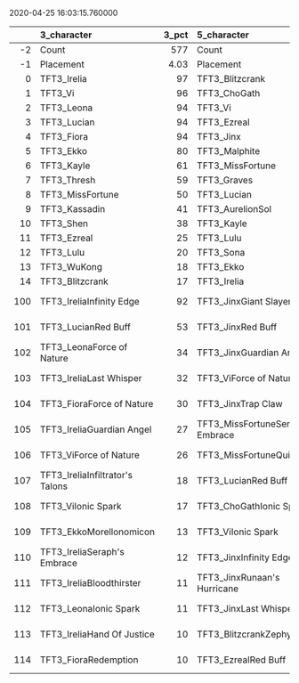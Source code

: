 
2020-04-25 16:03:15.760000

|     | 3_character                     |   3_pct | 5_character                      |   5_pct | 1_character                      |   1_pct | 2_character                     |   2_pct | 4_character                      |   4_pct |
|----:|:--------------------------------|--------:|:---------------------------------|--------:|:---------------------------------|--------:|:--------------------------------|--------:|:---------------------------------|--------:|
|  -2 | Count                           |  577    | Count                            |  747    | Count                            |  931    | Count                           |  849    | Count                            |  716    |
|  -1 | Placement                       |    4.03 | Placement                        |    4.05 | Placement                        |    4.44 | Placement                       |    4.68 | Placement                        |    4.89 |
|   0 | TFT3_Irelia                     |   97    | TFT3_Blitzcrank                  |   98    | TFT3_Rumble                      |   63    | TFT3_Jhin                       |   96    | TFT3_Shen                        |   97    |
|   1 | TFT3_Vi                         |   96    | TFT3_ChoGath                     |   98    | TFT3_Annie                       |   63    | TFT3_Ashe                       |   96    | TFT3_Blitzcrank                  |   68    |
|   2 | TFT3_Leona                      |   94    | TFT3_Vi                          |   98    | TFT3_KaiSa                       |   62    | TFT3_Karma                      |   92    | TFT3_Kassadin                    |   67    |
|   3 | TFT3_Lucian                     |   94    | TFT3_Ezreal                      |   98    | TFT3_Shaco                       |   62    | TFT3_Mordekaiser                |   85    | TFT3_Kayle                       |   64    |
|   4 | TFT3_Fiora                      |   94    | TFT3_Jinx                        |   97    | TFT3_Fizz                        |   60    | TFT3_Lux                        |   75    | TFT3_WuKong                      |   62    |
|   5 | TFT3_Ekko                       |   80    | TFT3_Malphite                    |   96    | TFT3_KhaZix                      |   52    | TFT3_Shaco                      |   67    | TFT3_Ezreal                      |   57    |
|   6 | TFT3_Kayle                      |   61    | TFT3_MissFortune                 |   71    | TFT3_Lux                         |   47    | TFT3_JarvanIV                   |   57    | TFT3_MissFortune                 |   45    |
|   7 | TFT3_Thresh                     |   59    | TFT3_Graves                      |   70    | TFT3_Kayle                       |   38    | TFT3_Xerath                     |   57    | TFT3_Xayah                       |   43    |
|   8 | TFT3_MissFortune                |   50    | TFT3_Lucian                      |   51    | TFT3_Rakan                       |   36    | TFT3_Lulu                       |   53    | TFT3_Thresh                      |   41    |
|   9 | TFT3_Kassadin                   |   41    | TFT3_AurelionSol                 |   31    | TFT3_XinZhao                     |   36    | TFT3_Kassadin                   |   44    | TFT3_MasterYi                    |   40    |
|  10 | TFT3_Shen                       |   38    | TFT3_Kayle                       |   21    | TFT3_Kassadin                    |   32    | TFT3_WuKong                     |   31    | TFT3_Yasuo                       |   40    |
|  11 | TFT3_Ezreal                     |   25    | TFT3_Lulu                        |   10    | TFT3_Ashe                        |   31    | TFT3_Jayce                      |   30    | TFT3_Sona                        |   36    |
|  12 | TFT3_Lulu                       |   20    | TFT3_Sona                        |    8    | TFT3_Darius                      |   28    | TFT3_Thresh                     |   19    | TFT3_Irelia                      |   31    |
|  13 | TFT3_WuKong                     |   18    | TFT3_Ekko                        |    7    | TFT3_Jayce                       |   26    | TFT3_Poppy                      |   15    | TFT3_Lulu                        |   29    |
|  14 | TFT3_Blitzcrank                 |   17    | TFT3_Irelia                      |    6    | TFT3_Karma                       |   21    | TFT3_Leona                      |   11    | TFT3_Karma                       |   25    |
| 100 | TFT3_IreliaInfinity Edge        |   92    | TFT3_JinxGiant Slayer            |   73    | TFT3_KaiSaMorellonomicon         |   38    | TFT3_JhinRunaan's Hurricane     |   45    | TFT3_KayleGuinsoo's Rageblade    |   47    |
| 101 | TFT3_LucianRed Buff             |   53    | TFT3_JinxRed Buff                |   52    | TFT3_RumbleQuicksilver           |   34    | TFT3_JhinGuardian Angel         |   41    | TFT3_KayleGuardian Angel         |   39    |
| 102 | TFT3_LeonaForce of Nature       |   34    | TFT3_JinxGuardian Angel          |   39    | TFT3_KaiSaSeraph's Embrace       |   31    | TFT3_JhinInfinity Edge          |   33    | TFT3_MasterYiQuicksilver         |   27    |
| 103 | TFT3_IreliaLast Whisper         |   32    | TFT3_ViForce of Nature           |   33    | TFT3_RumbleBramble Vest          |   25    | TFT3_ShacoGuardian Angel        |   30    | TFT3_MasterYiGuinsoo's Rageblade |   25    |
| 104 | TFT3_FioraForce of Nature       |   30    | TFT3_JinxTrap Claw               |   19    | TFT3_KaiSaDemolitionist's Charge |   23    | TFT3_JhinLast Whisper           |   26    | TFT3_KayleRapid Firecannon       |   22    |
| 105 | TFT3_IreliaGuardian Angel       |   27    | TFT3_MissFortuneSeraph's Embrace |   19    | TFT3_RumbleTitan's Resolve       |   23    | TFT3_XerathGuinsoo's Rageblade  |   25    | TFT3_KayleQuicksilver            |   16    |
| 106 | TFT3_ViForce of Nature          |   26    | TFT3_MissFortuneQuicksilver      |   15    | TFT3_DariusRabadon's Deathcap    |   15    | TFT3_JhinTrap Claw              |   25    | TFT3_KayleHand Of Justice        |   14    |
| 107 | TFT3_IreliaInfiltrator's Talons |   18    | TFT3_LucianRed Buff              |   15    | TFT3_RakanSpear of Shojin        |   14    | TFT3_XerathQuicksilver          |   17    | TFT3_MasterYiBramble Vest        |   13    |
| 108 | TFT3_ViIonic Spark              |   17    | TFT3_ChoGathIonic Spark          |   15    | TFT3_DariusIonic Spark           |   14    | TFT3_ShacoBloodthirster         |   17    | TFT3_YasuoGuardian Angel         |   10    |
| 109 | TFT3_EkkoMorellonomicon         |   13    | TFT3_ViIonic Spark               |   14    | TFT3_ShacoInfinity Edge          |   14    | TFT3_XerathRabadon's Deathcap   |   11    | TFT3_YasuoHand Of Justice        |    9    |
| 110 | TFT3_IreliaSeraph's Embrace     |   12    | TFT3_JinxInfinity Edge           |   14    | TFT3_ShacoBloodthirster          |   11    | TFT3_ShacoHextech Gunblade      |   11    | TFT3_MissFortuneSeraph's Embrace |    9    |
| 111 | TFT3_IreliaBloodthirster        |   11    | TFT3_JinxRunaan's Hurricane      |   13    | TFT3_ShacoGuardian Angel         |   10    | TFT3_AsheDark Star's Heart      |   10    | TFT3_MasterYiRapid Firecannon    |    8    |
| 112 | TFT3_LeonaIonic Spark           |   11    | TFT3_JinxLast Whisper            |   13    | TFT3_KaiSaLuden's Echo           |   10    | TFT3_MordekaiserForce of Nature |    9    | TFT3_BlitzcrankForce of Nature   |    8    |
| 113 | TFT3_IreliaHand Of Justice      |   10    | TFT3_BlitzcrankZephyr            |   13    | TFT3_RakanMorellonomicon         |    9    | TFT3_XerathGuardian Angel       |    8    | TFT3_YasuoSpear of Shojin        |    8    |
| 114 | TFT3_FioraRedemption            |   10    | TFT3_EzrealRed Buff              |   12    | TFT3_KhaZixForce of Nature       |    8    | TFT3_JayceIonic Spark           |    8    | TFT3_WuKongIonic Spark           |    7    |
